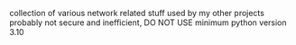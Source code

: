 collection of various network related stuff used by my other projects
probably not secure and inefficient, DO NOT USE
minimum python version 3.10
